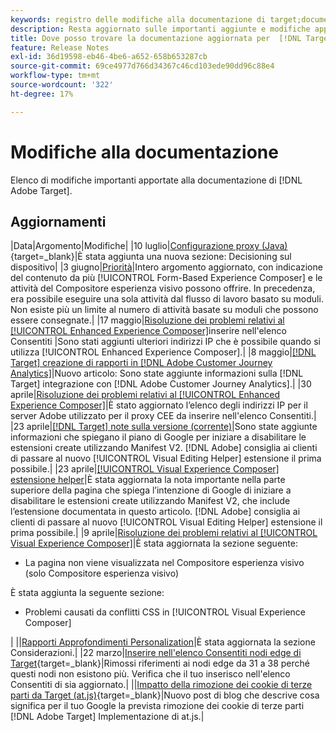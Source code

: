 ```yaml
---
keywords: registro delle modifiche alla documentazione di target;documentazione di aggiornamenti;nuovi argomenti;modifiche;aggiornamenti;aggiornamento
description: Resta aggiornato sulle importanti aggiunte e modifiche apportate alla documentazione di  [!DNL Adobe Target] .
title: Dove posso trovare la documentazione aggiornata per  [!DNL Target]?
feature: Release Notes
exl-id: 36d19598-eb46-4be6-a652-658b653287cb
source-git-commit: 69ce4977d766d34367c46cd103ede90dd96c88e4
workflow-type: tm+mt
source-wordcount: '322'
ht-degree: 17%

---
```


# Modifiche alla documentazione

Elenco di modifiche importanti apportate alla documentazione di [!DNL Adobe Target].

## Aggiornamenti

|Data|Argomento|Modifiche| |10 luglio|[Configurazione proxy (Java)](https://experienceleague.adobe.com/en/docs/target-dev/developer/server-side/java/proxy-configuration){target=_blank}|È stata aggiunta una nuova sezione: Decisioning sul dispositivo| |3 giugno|[Priorità](/help/main/c-activities/priority.md)|Intero argomento aggiornato, con indicazione del contenuto da più [!UICONTROL Form-Based Experience Composer] e le attività del Compositore esperienza visivo possono offrire. In precedenza, era possibile eseguire una sola attività dal flusso di lavoro basato su moduli. Non esiste più un limite al numero di attività basate su moduli che possono essere consegnate.| |17 maggio|[Risoluzione dei problemi relativi al [!UICONTROL Enhanced Experience Composer]](/help/main/c-experiences/c-visual-experience-composer/r-troubleshoot-composer/troubleshooting-issues-related-to-the-enhanced-experience-composer-eec.md)inserire nell&#39;elenco Consentiti |Sono stati aggiunti ulteriori indirizzi IP che è possibile quando si utilizza [!UICONTROL Enhanced Experience Composer].| |8 maggio|[[!DNL Target] creazione di rapporti in [!DNL Adobe Customer Journey Analytics]](/help/main/c-integrating-target-with-mac/cja/target-reporting-in-cja.md)|Nuovo articolo: Sono state aggiunte informazioni sulla [!DNL Target] integrazione con [!DNL Adobe Customer Journey Analytics].| |30 aprile|[Risoluzione dei problemi relativi al [!UICONTROL Enhanced Experience Composer]](/help/main/c-experiences/c-visual-experience-composer/r-troubleshoot-composer/troubleshooting-issues-related-to-the-enhanced-experience-composer-eec.md)|È stato aggiornato l’elenco degli indirizzi IP per il server Adobe utilizzato per il proxy CEE da inserire nell&#39;elenco Consentiti.| |23 aprile|[[!DNL Target] note sulla versione (corrente)](/help/main/r-release-notes/release-notes.md)|Sono state aggiunte informazioni che spiegano il piano di Google per iniziare a disabilitare le estensioni create utilizzando Manifest V2. [!DNL Adobe] consiglia ai clienti di passare al nuovo [!UICONTROL Visual Editing Helper] estensione il prima possibile.| |23 aprile|[[!UICONTROL Visual Experience Composer] estensione helper](/help/main/c-experiences/c-visual-experience-composer/r-troubleshoot-composer/vec-helper-browser-extension.md)|È stata aggiornata la nota importante nella parte superiore della pagina che spiega l’intenzione di Google di iniziare a disabilitare le estensioni create utilizzando Manifest V2, che include l’estensione documentata in questo articolo. [!DNL Adobe] consiglia ai clienti di passare al nuovo [!UICONTROL Visual Editing Helper] estensione il prima possibile.| |9 aprile|[Risoluzione dei problemi relativi al [!UICONTROL Visual Experience Composer]](/help/main/c-experiences/c-visual-experience-composer/r-troubleshoot-composer/troubleshooting-issues-related-to-the-visual-experience-composer-vec.md)|È stata aggiornata la sezione seguente:<ul><li>La pagina non viene visualizzata nel Compositore esperienza visivo (solo Compositore esperienza visivo)</li></ul>È stata aggiunta la seguente sezione:<ul><li>Problemi causati da conflitti CSS in [!UICONTROL Visual Experience Composer]</li></ul>| ||[Rapporti Approfondimenti Personalization](/help/main/c-reports/c-personalization-insights-reports/personalization-insights-reports.md)|È stata aggiornata la sezione Considerazioni.| |22 marzo|[Inserire nell&#39;elenco Consentiti nodi edge di Target](https://experienceleague.adobe.com/en/docs/target-dev/developer/implementation/privacy/allowlist-edges){target=_blank}|Rimossi riferimenti ai nodi edge da 31 a 38 perché questi nodi non esistono più. Verifica che il tuo inserisco nell&#39;elenco Consentiti di sia aggiornato.| ||[Impatto della rimozione dei cookie di terze parti da Target (at.js)](https://experienceleague.adobe.com/docs/target-dev/assets/third_party_cookie_deprecation){target=_blank}|Nuovo post di blog che descrive cosa significa per il tuo Google la prevista rimozione dei cookie di terze parti [!DNL Adobe Target] Implementazione di at.js.|